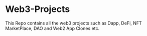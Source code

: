 # Web3-Projects
This Repo contains all the web3 projects such as Dapp, DeFi, NFT MarketPlace, DAO and Web2 App Clones etc.
